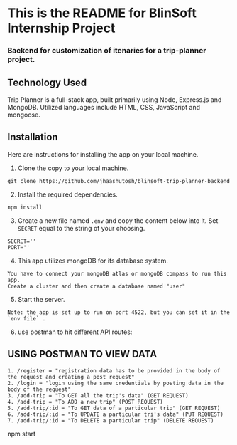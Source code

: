 # This is the README for BlinSoft Internship Project

### Backend for customization of itenaries for a trip-planner project.

## Technology Used

Trip Planner is a full-stack app, built primarily using Node, Express.js and MongoDB. Utilized languages include HTML, CSS, JavaScript and mongoose.

## Installation

Here are instructions for installing the app on your local machine.

1. Clone the copy to your local machine.

```
git clone https://github.com/jhaashutosh/blinsoft-trip-planner-backend
```

2. Install the required dependencies.

```
npm install
```

3. Create a new file named `.env` and copy the content below into it. Set `SECRET` equal to the string of your choosing.

```
SECRET=''
PORT=''
```

4. This app utilizes mongoDB for its database system.

```
You have to connect your mongoDB atlas or mongoDB compass to run this app.
Create a cluster and then create a database named "user"
```

5. Start the server.

```
Note: the app is set up to run on port 4522, but you can set it in the `env file` .
```

6. use postman to hit different API routes:

## USING POSTMAN TO VIEW DATA

```
1. /register = "registration data has to be provided in the body of the request and creating a post request"
2. /login = "login using the same credentials by posting data in the body of the request"
3. /add-trip = "To GET all the trip's data" (GET REQUEST)
4. /add-trip = "To ADD a new trip" (POST REQUEST)
5. /add-trip/:id = "To GET data of a particular trip" (GET REQUEST)
6. /add-trip/:id = "To UPDATE a particular tri's data" (PUT REQUEST)
7. /add-trip/:id = "To DELETE a particular trip" (DELETE REQUEST)

```

npm start

```

```
